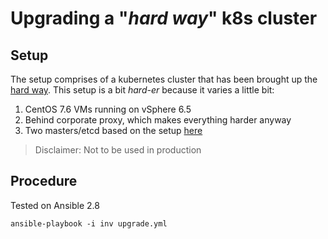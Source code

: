 # Upgrading a "_hard way_" k8s cluster

## Setup

The setup comprises of a kubernetes cluster that has been brought up the [hard way](https://github.com/kelseyhightower/kubernetes-the-hard-way). This setup is a bit _hard-er_ because it varies a little bit:

1. CentOS 7.6 VMs running on vSphere 6.5
2. Behind corporate proxy, which makes everything harder anyway
3. Two masters/etcd based on the setup [here](https://github.com/mmumshad/kubernetes-the-hard-way)

> Disclaimer: Not to be used in production

## Procedure

Tested on Ansible 2.8

`ansible-playbook -i inv upgrade.yml` 
